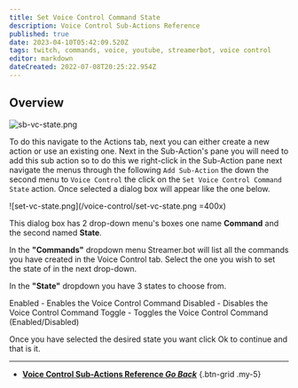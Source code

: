 ```yaml
---
title: Set Voice Control Command State
description: Voice Control Sub-Actions Reference
published: true
date: 2023-04-10T05:42:09.520Z
tags: twitch, commands, voice, youtube, streamerbot, voice control
editor: markdown
dateCreated: 2022-07-08T20:25:22.954Z
---
```


## Overview
![sb-vc-state.png](/voice-control/sb-vc-state.png)

To do this navigate to the Actions tab, next you can either create a new action or use an existing one.
Next in the Sub-Action's pane you will need to add this sub action so to do this we right-click in the Sub-Action pane next navigate the menus through the following `Add Sub-Action` the down the second menu to `Voice Control` the click on the `Set Voice Control Command State` action. Once selected a dialog box will appear like the one below.

![set-vc-state.png](/voice-control/set-vc-state.png =400x)

This dialog box has 2 drop-down menu's boxes one name **Command** and the second named **State**. 

In the **"Commands"** dropdown menu Streamer.bot will list all the commands you have created in the Voice Control tab. Select the one you wish to set the state of in the next drop-down. 

In the **"State"** dropdown you have 3 states to choose from.

Enabled - Enables the Voice Control Command
Disabled - Disables the Voice Control Command
Toggle - Toggles the Voice Control Command (Enabled/Disabled)

Once you have selected the desired state you want click Ok to continue and that is it.

---

- [<i class="mdi mdi-chevron-left"></i> **Voice Control Sub-Actions Reference *Go Back***](/Sub-Actions/Voice-Control)
{.btn-grid .my-5}